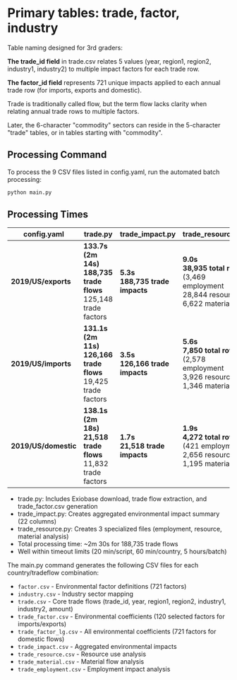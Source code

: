 # Primary tables: trade, factor, industry

Table naming designed for 3rd graders:

**The trade_id field** in trade.csv relates 5 values (year, region1, region2, industry1, industry2) to multiple impact factors for each trade row.

**The factor_id field** represents 721 unique impacts applied to each annual trade row (for imports, exports and domestic).

Trade is traditionally called flow, but the term flow lacks clarity when relating annual trade rows to multiple factors.

Later, the 6-character "commodity" sectors can reside in the 5-character "trade" tables, or in tables starting with "commodity".

## Processing Command

To process the 9 CSV files listed in config.yaml, run the automated batch processing:

```bash
python main.py
```

## Processing Times

| config.yaml | trade.py | trade_impact.py | trade_resource.py |
|--------------|----------|----------------|-------------------|
| **2019/US/exports** | **133.7s (2m 14s)**<br>**188,735 trade flows**<br/>125,148 trade factors | **5.3s**<br>**188,735 trade impacts** | **9.0s**<br>**38,935 total rows**<br/>(3,469 employment<br/>28,844 resources<br/>6,622 materials) |
| **2019/US/imports** | **131.1s (2m 11s)**<br>**126,166 trade flows**<br/>19,425 trade factors | **3.5s**<br>**126,166 trade impacts** | **5.6s**<br>**7,850 total rows**<br/>(2,578 employment<br/>3,926 resources<br/>1,346 materials) |
| **2019/US/domestic** | **138.1s (2m 18s)**<br>**21,518 trade flows**<br/>11,832 trade factors | **1.7s**<br>**21,518 trade impacts** | **1.9s**<br>**4,272 total rows**<br/>(421 employment<br/>2,656 resources<br/>1,195 materials) |

- trade.py: Includes Exiobase download, trade flow extraction, and trade_factor.csv generation
- trade_impact.py: Creates aggregated environmental impact summary (22 columns)
- trade_resource.py: Creates 3 specialized files (employment, resource, material analysis)
- Total processing time: ~2m 30s for 188,735 trade flows
- Well within timeout limits (20 min/script, 60 min/country, 5 hours/batch)

The main.py command generates the following CSV files for each country/tradeflow combination:
- `factor.csv` - Environmental factor definitions (721 factors)
- `industry.csv` - Industry sector mapping  
- `trade.csv` - Core trade flows (trade_id, year, region1, region2, industry1, industry2, amount)
- `trade_factor.csv` - Environmental coefficients (120 selected factors for imports/exports)
- `trade_factor_lg.csv` - All environmental coefficients (721 factors for domestic flows)
- `trade_impact.csv` - Aggregated environmental impacts
- `trade_resource.csv` - Resource use analysis
- `trade_material.csv` - Material flow analysis  
- `trade_employment.csv` - Employment impact analysis

